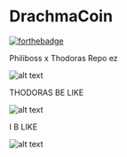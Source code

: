 # DrachmaCoin
[![forthebadge](https://forthebadge.com/images/badges/60-percent-of-the-time-works-every-time.svg)](https://forthebadge.com)

Philiboss x Thodoras Repo ez

![alt text](https://static.wikia.nocookie.net/olympians/images/d/d1/8FBB4DD5-5399-4941-908A-C34FC1E623A9.jpeg/revision/latest/scale-to-width-down/220?cb=20170925123424?raw=true)


THODORAS BE LIKE 

![alt text](https://i.kym-cdn.com/photos/images/newsfeed/002/301/340/1bf.png?raw=true)

I B LIKE 

![alt text](https://besthqwallpapers.com/Uploads/19-8-2020/139874/thumb2-red-graph-on-black-background-analysis-finance-concepts-graph-background-diagram.jpg?raw=true)
